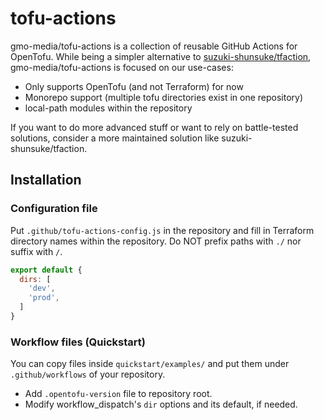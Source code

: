 # tofu-actions

gmo-media/tofu-actions is a collection of reusable GitHub Actions for OpenTofu.
While being a simpler alternative to [suzuki-shunsuke/tfaction](https://github.com/suzuki-shunsuke/tfaction),
gmo-media/tofu-actions is focused on our use-cases:

- Only supports OpenTofu (and not Terraform) for now
- Monorepo support (multiple tofu directories exist in one repository)
- local-path modules within the repository

If you want to do more advanced stuff or want to rely on battle-tested solutions,
consider a more maintained solution like suzuki-shunsuke/tfaction.

## Installation

### Configuration file

Put `.github/tofu-actions-config.js` in the repository and fill in Terraform directory names within the repository.
Do NOT prefix paths with `./` nor suffix with `/`.

```js
export default {
  dirs: [
    'dev',
    'prod',
  ]
}
```

### Workflow files (Quickstart)

You can copy files inside `quickstart/examples/` and put them under `.github/workflows` of your repository.

- Add `.opentofu-version` file to repository root.
- Modify workflow_dispatch's `dir` options and its default, if needed.
